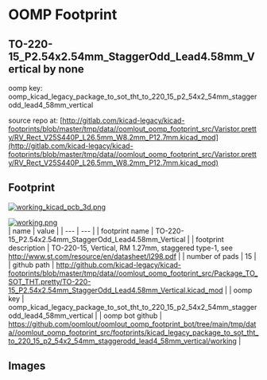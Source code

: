 # OOMP Footprint  
## TO-220-15_P2.54x2.54mm_StaggerOdd_Lead4.58mm_Vertical  by none  
  
oomp key: oomp_kicad_legacy_package_to_sot_tht_to_220_15_p2_54x2_54mm_staggerodd_lead4_58mm_vertical  
  
source repo at: [http://gitlab.com/kicad-legacy/kicad-footprints/blob/master/tmp/data//oomlout_oomp_footprint_src/Varistor.pretty/RV_Rect_V25S440P_L26.5mm_W8.2mm_P12.7mm.kicad_mod](http://gitlab.com/kicad-legacy/kicad-footprints/blob/master/tmp/data//oomlout_oomp_footprint_src/Varistor.pretty/RV_Rect_V25S440P_L26.5mm_W8.2mm_P12.7mm.kicad_mod)  
## Footprint  
  
[![working_kicad_pcb_3d.png](working_kicad_pcb_3d_600.png)](working_kicad_pcb_3d.png)  
  
[![working.png](working_600.png)](working.png)  
| name | value | 
| --- | --- | 
| footprint name | TO-220-15_P2.54x2.54mm_StaggerOdd_Lead4.58mm_Vertical | 
| footprint description | TO-220-15, Vertical, RM 1.27mm, staggered type-1, see http://www.st.com/resource/en/datasheet/l298.pdf | 
| number of pads | 15 | 
| github path | http://github.com/kicad-legacy/kicad-footprints/blob/master/tmp/data//oomlout_oomp_footprint_src/Package_TO_SOT_THT.pretty/TO-220-15_P2.54x2.54mm_StaggerOdd_Lead4.58mm_Vertical.kicad_mod | 
| oomp key | oomp_kicad_legacy_package_to_sot_tht_to_220_15_p2_54x2_54mm_staggerodd_lead4_58mm_vertical | 
| oomp bot github | https://github.com/oomlout/oomlout_oomp_footprint_bot/tree/main/tmp/data//oomlout_oomp_footprint_src/footprints/kicad_legacy_package_to_sot_tht_to_220_15_p2_54x2_54mm_staggerodd_lead4_58mm_vertical/working | 
## Images  
